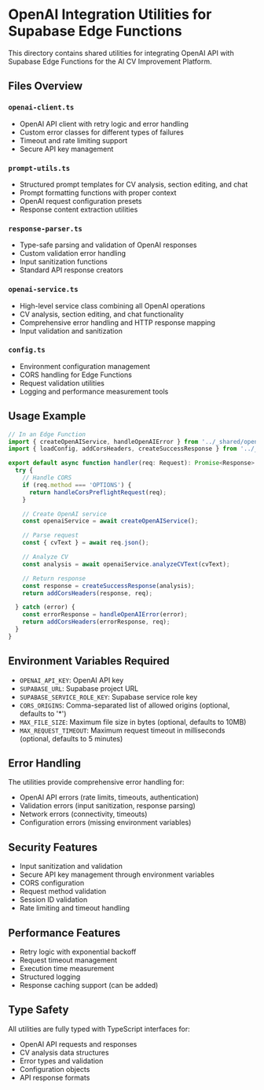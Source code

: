 # OpenAI Integration Utilities for Supabase Edge Functions

This directory contains shared utilities for integrating OpenAI API with Supabase Edge Functions for the AI CV Improvement Platform.

## Files Overview

### `openai-client.ts`
- OpenAI API client with retry logic and error handling
- Custom error classes for different types of failures
- Timeout and rate limiting support
- Secure API key management

### `prompt-utils.ts`
- Structured prompt templates for CV analysis, section editing, and chat
- Prompt formatting functions with proper context
- OpenAI request configuration presets
- Response content extraction utilities

### `response-parser.ts`
- Type-safe parsing and validation of OpenAI responses
- Custom validation error handling
- Input sanitization functions
- Standard API response creators

### `openai-service.ts`
- High-level service class combining all OpenAI operations
- CV analysis, section editing, and chat functionality
- Comprehensive error handling and HTTP response mapping
- Input validation and sanitization

### `config.ts`
- Environment configuration management
- CORS handling for Edge Functions
- Request validation utilities
- Logging and performance measurement tools

## Usage Example

```typescript
// In an Edge Function
import { createOpenAIService, handleOpenAIError } from '../_shared/openai-service.ts';
import { loadConfig, addCorsHeaders, createSuccessResponse } from '../_shared/config.ts';

export default async function handler(req: Request): Promise<Response> {
  try {
    // Handle CORS
    if (req.method === 'OPTIONS') {
      return handleCorsPreflightRequest(req);
    }

    // Create OpenAI service
    const openaiService = await createOpenAIService();

    // Parse request
    const { cvText } = await req.json();

    // Analyze CV
    const analysis = await openaiService.analyzeCVText(cvText);

    // Return response
    const response = createSuccessResponse(analysis);
    return addCorsHeaders(response, req);

  } catch (error) {
    const errorResponse = handleOpenAIError(error);
    return addCorsHeaders(errorResponse, req);
  }
}
```

## Environment Variables Required

- `OPENAI_API_KEY`: OpenAI API key
- `SUPABASE_URL`: Supabase project URL
- `SUPABASE_SERVICE_ROLE_KEY`: Supabase service role key
- `CORS_ORIGINS`: Comma-separated list of allowed origins (optional, defaults to '*')
- `MAX_FILE_SIZE`: Maximum file size in bytes (optional, defaults to 10MB)
- `MAX_REQUEST_TIMEOUT`: Maximum request timeout in milliseconds (optional, defaults to 5 minutes)

## Error Handling

The utilities provide comprehensive error handling for:
- OpenAI API errors (rate limits, timeouts, authentication)
- Validation errors (input sanitization, response parsing)
- Network errors (connectivity, timeouts)
- Configuration errors (missing environment variables)

## Security Features

- Input sanitization and validation
- Secure API key management through environment variables
- CORS configuration
- Request method validation
- Session ID validation
- Rate limiting and timeout handling

## Performance Features

- Retry logic with exponential backoff
- Request timeout management
- Execution time measurement
- Structured logging
- Response caching support (can be added)

## Type Safety

All utilities are fully typed with TypeScript interfaces for:
- OpenAI API requests and responses
- CV analysis data structures
- Error types and validation
- Configuration objects
- API response formats